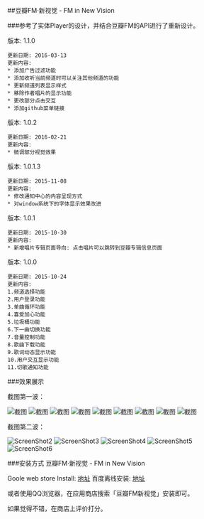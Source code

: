 ##豆瓣FM·新视觉 - FM in New Vision

###参考了实体Player的设计，并结合豆瓣FM的API进行了重新设计。


版本: 1.1.0
    
    更新日期: 2016-03-13
    更新内容:
    * 添加广告过滤功能
    * 添加收听当前频道时可以关注其他频道的功能
    * 更新频道列表显示样式
    * 移除作者唱片的显示功能
    * 更改部分点击交互
    * 添加github菜单链接
    
版本: 1.0.2
    
    更新日期: 2016-02-21
    更新内容:
    * 微调部分视觉效果
    
版本: 1.0.1.3
    
    更新日期: 2015-11-08
    更新内容:
    * 修改通知中心的内容呈现方式
    * 对window系统下的字体显示效果改进

版本: 1.0.1
    
    更新日期: 2015-10-30
    更新内容:
    * 新增唱片专辑页面导向: 点击唱片可以跳转到豆瓣专辑信息页面

版本: 1.0.0
    
    更新日期: 2015-10-24
    更新内容:
    1.频道选择功能
    2.用户登录功能
    3.单曲循环功能
    4.喜爱加心功能
    5.垃圾桶功能
    6.下一曲切换功能
    7.音量控制功能
    8.歌曲下载功能
    9.歌词动态显示功能
    10.用户交互显示功能
    11.切歌通知功能

###效果展示

截图第一波：


![截图](screenshot/01.png)
![截图](screenshot/02.png)
![截图](screenshot/03.png)
![截图](screenshot/04.png)
![截图](screenshot/05.png)
![截图](screenshot/06.png)
![截图](screenshot/07.png)
![截图](screenshot/09.png)
![截图](screenshot/10.png)

截图第二波：


![ScreenShot2](screenshot/002.png)
![ScreenShot3](screenshot/003.png)
![ScreenShot4](screenshot/004.png)
![ScreenShot5](screenshot/005.png)
![ScreenShot6](screenshot/006.png)
	
	
	
###安装方式
	豆瓣FM·新视觉 - FM in New Vision
	
Goole web store Install: [地址][1]
百度离线安装: [地址][2] 　

或者使用QQ浏览器，在应用商店搜索「豆瓣FM新视觉」安装即可。


如果觉得不错，在商店上评价打分。


[1]:https://chrome.google.com/webstore/detail/%E8%B1%86%E7%93%A3fm%C2%B7%E6%96%B0%E8%A7%86%E8%A7%89-fm-in-new-vision/iohkfdpdopboklgjdgcmjhlmmiainloc
[2]:http://pan.baidu.com/s/1gdXNAKF

